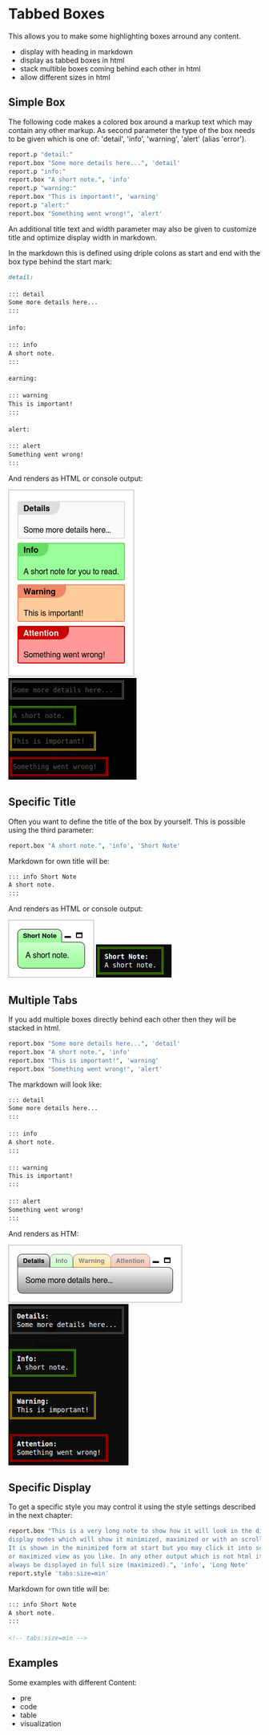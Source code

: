 Tabbed Boxes
=====================================================================
This allows you to make some highlighting boxes arround any content.

- display with heading in markdown
- display as tabbed boxes in html
- stack multible boxes coming behind each other in html
- allow different sizes in html


Simple Box
------------------------------------------------------------------
The following code makes a colored box around a markup text which may contain
any other markup. As second parameter the type of the box needs to be given
which is one of: 'detail', 'info', 'warning', 'alert' (alias 'error').

``` coffee
report.p "detail:"
report.box "Some more details here...", 'detail'
report.p "info:"
report.box "A short note.", 'info'
report.p "warning:"
report.box "This is important!", 'warning'
report.p "alert:"
report.box "Something went wrong!", 'alert'
```

An additional title text and width parameter may also be given to customize title
and optimize display width in markdown.

In the markdown this is defined using driple colons as start and end with the
box type behind the start mark:

``` markdown
detail:

::: detail
Some more details here...
:::

info:

::: info
A short note.
:::

earning:

::: warning
This is important!
:::

alert:

::: alert
Something went wrong!
:::
```

And renders as HTML or console output:

![html](../examples/box.png) ![console](../examples/box.console.png)


Specific Title
-----------------------------------------------------------------
Often you want to define the title of the box by yourself. This is possible using
the third parameter:

``` coffee
report.box "A short note.", 'info', 'Short Note'
```

Markdown for own title will be:

``` markdown
::: info Short Note
A short note.
:::
```

And renders as HTML or console output:

![html](../examples/box-title.png) ![console](../examples/box-title.console.png)


Multiple Tabs
-----------------------------------------------------------------
If you add multiple boxes directly behind each other then they will be stacked
in html.

``` coffee
report.box "Some more details here...", 'detail'
report.box "A short note.", 'info'
report.box "This is important!", 'warning'
report.box "Something went wrong!", 'alert'
```

The markdown will look like:

``` markdown
::: detail
Some more details here...
:::

::: info
A short note.
:::

::: warning
This is important!
:::

::: alert
Something went wrong!
:::
```

And renders as HTM:

![html](../examples/box-stack.png) ![console](../examples/box-stack.console.png)


Specific Display
-----------------------------------------------------------------
To get a specific style you may control it using the style settings described
in the next chapter:

``` coffee
report.box "This is a very long note to show how it will look in the different
display modes which will show it minimized, maximized or with an scroll bar.
It is shown in the minimized form at start but you may click it into scroll
or maximized view as you like. In any other output which is not html it will
always be displayed in full size (maximized).", 'info', 'Long Note'
report.style 'tabs:size=min'
```

Markdown for own title will be:

``` markdown
::: info Short Note
A short note.
:::

<!-- tabs:size=min -->
```


Examples
-----------------------------------------------------------------
Some examples with different Content:

- pre
- code
- table
- visualization
